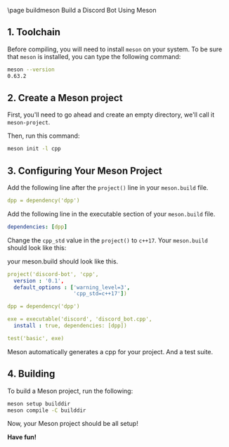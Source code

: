 \page buildmeson Build a Discord Bot Using Meson

## 1. Toolchain

Before compiling, you will need to install `meson` on your system. To be sure that `meson` is installed, you can type the following command:

```bash
meson --version
0.63.2
```

## 2. Create a Meson project

First, you'll need to go ahead and create an empty directory, we'll call it `meson-project`.

Then, run this command:

```bash
meson init -l cpp
```

## 3. Configuring Your Meson Project

Add the following line after the `project()` line in your `meson.build` file.

```yml
dpp = dependency('dpp')
```

Add the following line in the executable section of your `meson.build` file.

```yml
dependencies: [dpp]
```

Change the `cpp_std` value in the `project()` to `c++17`. Your `meson.build` should look like this:

your meson.build should look like this.
~~~~~~~~~~~~~~yml
project('discord-bot', 'cpp',
  version : '0.1',
  default_options : ['warning_level=3',
                     'cpp_std=c++17'])

dpp = dependency('dpp')

exe = executable('discord', 'discord_bot.cpp',
  install : true, dependencies: [dpp])

test('basic', exe)
~~~~~~~~~~~~~~

Meson automatically generates a cpp for your project. And a test suite.

## 4. Building

To build a Meson project, run the following:

```bash
meson setup builddir
meson compile -C builddir
```

Now, your Meson project should be all setup!

**Have fun!**